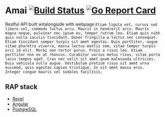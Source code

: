 # Amai [![Build Status](https://travis-ci.org/pdmp/amai.svg?branch=master)](https://travis-ci.org/pdmp/amai) [![Go Report Card](https://goreportcard.com/badge/github.com/pdmp/amai)](https://goreportcard.com/report/github.com/pdmp/amai)

Restful API built witalongside with webpage
```Etiam ligula est, cursus sed libero vel, commodo luctus arcu. Mauris in hendrerit arcu. Mauris magna neque, pulvinar nec ipsum eu, tempor rutrum leo. Etiam quis nibh quis nulla iaculis tincidunt. Donec fringilla a lectus nec consequat. Etiam tincidunt semper turpis sit amet egestas. Duis porttitor, augue vitae pharetra viverra, massa lectus mattis sem, vitae tempor turpis orci id elit. Morbi non tortor purus. Proin a risus leo. Etiam porttitor non ex at rhoncus. Curabitur varius metus risus, vitae porta lacus tempus eget. Cras nec velit sit amet quam malesuada ultricies. Duis vehicula nulla augue. Vestibulum pretium risus sit amet urna euismod, quis egestas sapien tristique. In sit amet massa eros. Integer congue mauris vel sodales facilisis.```

## RAP stack

* [Revel](https://github.com/revel/revel)
* [Angular](https://angular.io/)
* [PostgreSQL](https://www.postgresql.org/)
 

